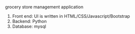 grocery store management application
1. Front end: UI is written in HTML/CSS/Javascript/Bootstrap
2. Backend: Python
3. Database: mysql